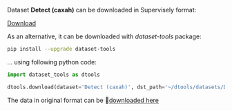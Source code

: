 Dataset **Detect (caxah)** can be downloaded in Supervisely format:

 [Download](https://assets.supervise.ly/supervisely-supervisely-assets-public/teams_storage/l/E/qO/xim4ZdDIwbymzUrrROfjn5dkGYflxsCXz02X7LemItFvXwb5oj6O3MRErPN3Ta5NDA87w7CCnNKgqc8qgZV7D0zKaTlrOGQhuWfLrJCHEu3QEtItM8VMiSsdeu5f.tar)

As an alternative, it can be downloaded with *dataset-tools* package:
``` bash
pip install --upgrade dataset-tools
```

... using following python code:
``` python
import dataset_tools as dtools

dtools.download(dataset='Detect (caxah)', dst_path='~/dtools/datasets/Detect (caxah).tar')
```
The data in original format can be 🔗[downloaded here](https://universe.roboflow.com/s-o33ou/detect-caxah/dataset/1/download)